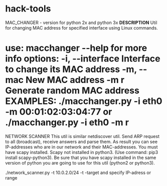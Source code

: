 # hack-tools

MAC_CHANGER - 
version for python 2x and python 3x
**DESCRIPTION**
Util for changing MAC address for specified interface using Linux commands.

use:
 macchanger --help   for more info
 options:
  -i, --interface     Interface to change its MAC address
  -m, --mac           New MAC address
  -m r                Generate random MAC address
EXAMPLES:
./macchanger.py -i eth0 -m 00:01:02:03:04:77
or
./macchanger.py -i eth0 -m r
================================================================================

NETWORK SCANNER
This util is similar netdiscover util.
Send ARP request to all (broadcast), receive answers and parse them.
As result you can see IP-addresses who are in our network and their MAC-addresses.
You must have scapy installed. Scapy not installed in python3. (Use command:  pip3 install scapy-python3).
Be sure that you have scapy installed in the same version of python you are going
to use for this util (python2 or python3).

./network_scanner.py -t 10.0.2.0/24
-t  -target
and specify IP-adress or range
